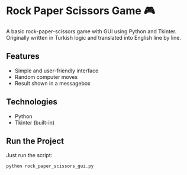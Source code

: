 # Rock Paper Scissors Game 🎮

A basic rock-paper-scissors game with GUI using Python and Tkinter.  
Originally written in Turkish logic and translated into English line by line.

## Features
- Simple and user-friendly interface
- Random computer moves
- Result shown in a messagebox

## Technologies
- Python
- Tkinter (built-in)

## Run the Project
Just run the script:
```bash
python rock_paper_scissors_gui.py
